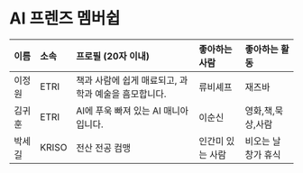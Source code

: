 # AI 프렌즈 멤버쉽

| 이름 | 소속 | 프로필 (20자 이내) | 좋아하는 사람 | 좋아하는 활동 |
|:----|:----|:---------------|:-----------|:-----------|
|이정원|ETRI|책과 사람에 쉽게 매료되고, 과학과 예술을 흠모합니다.|류비셰프|재즈바|
|김귀훈|ETRI|AI에 푸욱 빠져 있는 AI 매니아입니다.|이순신|영화,책,묵상,사람|
|박세길|KRISO|전산 전공 컴맹 |인간미 있는 사람|비오는 날 창가 휴식|

